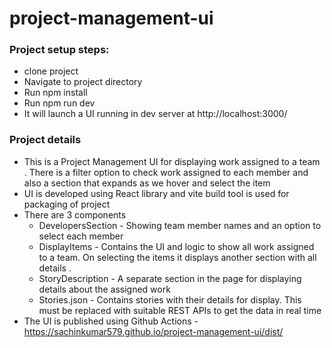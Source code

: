 # project-management-ui

### Project setup steps:
- clone project 
- Navigate to project directory 
- Run npm install
- Run npm run dev
- It will launch a UI running in dev server at http://localhost:3000/

### Project details
- This is a Project Management UI for displaying work assigned to a team . There is a filter option to check work assigned to each member and also a section
  that expands as we hover and select the item
- UI is developed using React library and vite build tool is used for packaging of project  
- There are 3 components 
  - DevelopersSection - Showing team member names and an option to select each member   
  - DisplayItems - Contains the UI and logic to show all work assigned to a team. On selecting the items it displays another section with all details . 
  - StoryDescription - A separate section in the page for displaying details about the assigned work   
  - Stories.json - Contains stories with their details for display. This must be replaced with suitable REST APIs to get the data in real time  
- The UI is published using Github Actions - https://sachinkumar579.github.io/project-management-ui/dist/ 
